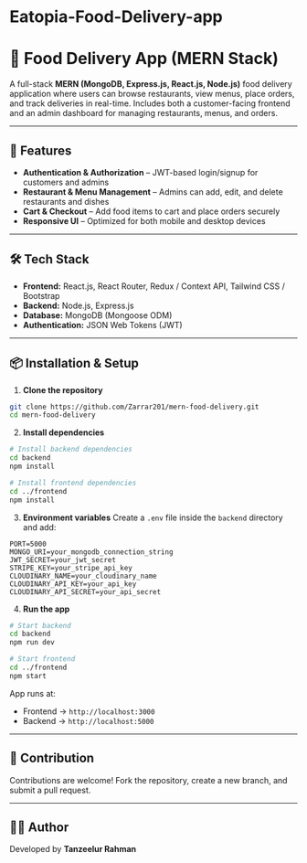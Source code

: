 # Eatopia-Food-Delivery-app
# 🍕 Food Delivery App (MERN Stack)

A full-stack **MERN (MongoDB, Express.js, React.js, Node.js)** food delivery application where users can browse restaurants, view menus, place orders, and track deliveries in real-time. Includes both a customer-facing frontend and an admin dashboard for managing restaurants, menus, and orders.

---

## 🚀 Features

* **Authentication & Authorization** – JWT-based login/signup for customers and admins
* **Restaurant & Menu Management** – Admins can add, edit, and delete restaurants and dishes
* **Cart & Checkout** – Add food items to cart and place orders securely
* **Responsive UI** – Optimized for both mobile and desktop devices

---

## 🛠️ Tech Stack

* **Frontend:** React.js, React Router, Redux / Context API, Tailwind CSS / Bootstrap
* **Backend:** Node.js, Express.js
* **Database:** MongoDB (Mongoose ODM)
* **Authentication:** JSON Web Tokens (JWT)

---

## 📦 Installation & Setup

1. **Clone the repository**

```bash
git clone https://github.com/Zarrar201/mern-food-delivery.git
cd mern-food-delivery
```

2. **Install dependencies**

```bash
# Install backend dependencies
cd backend
npm install

# Install frontend dependencies
cd ../frontend
npm install
```

3. **Environment variables**
   Create a `.env` file inside the `backend` directory and add:

```
PORT=5000
MONGO_URI=your_mongodb_connection_string
JWT_SECRET=your_jwt_secret
STRIPE_KEY=your_stripe_api_key
CLOUDINARY_NAME=your_cloudinary_name
CLOUDINARY_API_KEY=your_api_key
CLOUDINARY_API_SECRET=your_api_secret
```

4. **Run the app**

```bash
# Start backend
cd backend
npm run dev

# Start frontend
cd ../frontend
npm start
```

App runs at:

* Frontend → `http://localhost:3000`
* Backend → `http://localhost:5000`

---

## 🤝 Contribution

Contributions are welcome! Fork the repository, create a new branch, and submit a pull request.

---

## 👨‍💻 Author

Developed by **Tanzeelur Rahman**

